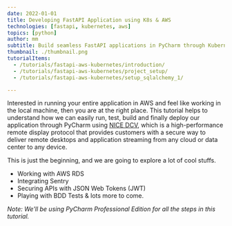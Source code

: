 ```yaml
---
date: 2022-01-01
title: Developing FastAPI Application using K8s & AWS
technologies: [fastapi, kubernetes, aws]
topics: [python]
author: mm
subtitle: Build seamless FastAPI applications in PyCharm through Kubernetes & AWS.
thumbnail: ./thumbnail.png
tutorialItems:
  - /tutorials/fastapi-aws-kubernetes/introduction/
  - /tutorials/fastapi-aws-kubernetes/project_setup/
  - /tutorials/fastapi-aws-kubernetes/setup_sqlalchemy_1/

---
```

Interested in running your entire application in AWS and feel like working in the local machine, then you
are at the right place. This tutorial helps to understand how we can easily run, test, build and finally deploy our 
application through PyCharm using [NICE DCV](https://aws.amazon.com/hpc/dcv/), which is a high-performance remote display
protocol that provides customers with a secure way to deliver remote desktops and
application streaming from any cloud or data center to any device.

This is just the beginning, and we are going to explore a lot of cool stuffs.

* Working with AWS RDS
* Integrating Sentry
* Securing APIs with JSON Web Tokens (JWT)
* Playing with BDD Tests & lots more to come.


*Note: We'll be using PyCharm Professional Edition for all the steps in this tutorial.*

